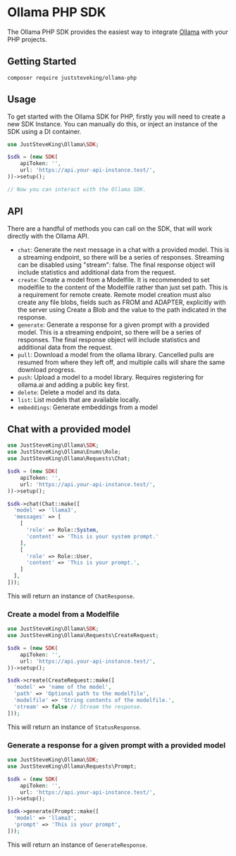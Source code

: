 # Ollama PHP SDK

The Ollama PHP SDK provides the easiest way to integrate [Ollama](https://github.com/jmorganca/ollama) with your PHP projects.

## Getting Started

```
composer require juststeveking/ollama-php
```

## Usage

To get started with the Ollama SDK for PHP, firstly you will need to create a new SDK Instance. You can manually do this, or inject an instance of the SDK using a DI container.

```php
use JustSteveKing\Ollama\SDK;

$sdk = (new SDK(
    apiToken: '',
    url: 'https://api.your-api-instance.test/',
))->setup();

// Now you can interact with the Ollama SDK.
```

## API

There are a handful of methods you can call on the SDK, that will work directly with the Ollama API.

- `chat`: Generate the next message in a chat with a provided model. This is a streaming endpoint, so there will be a series of responses. Streaming can be disabled using "stream": false. The final response object will include statistics and additional data from the request.
- `create`: Create a model from a Modelfile. It is recommended to set modelfile to the content of the Modelfile rather than just set path. This is a requirement for remote create. Remote model creation must also create any file blobs, fields such as FROM and ADAPTER, explicitly with the server using Create a Blob and the value to the path indicated in the response.
- `generate`: Generate a response for a given prompt with a provided model. This is a streaming endpoint, so there will be a series of responses. The final response object will include statistics and additional data from the request.
- `pull`: Download a model from the ollama library. Cancelled pulls are resumed from where they left off, and multiple calls will share the same download progress.
- `push`: Upload a model to a model library. Requires registering for ollama.ai and adding a public key first.
- `delete`: Delete a model and its data.
- `list`: List models that are available locally.
- `embeddings`: Generate embeddings from a model

## Chat with a provided model

```php
use JustSteveKing\Ollama\SDK;
use JustSteveKing\Ollama\Enums\Role;
use JustSteveKing\Ollama\Requests\Chat;

$sdk = (new SDK(
    apiToken: '',
    url: 'https://api.your-api-instance.test/',
))->setup();

$sdk->chat(Chat::make([
  'model' => 'llama3',
  'messages' => [
    [
      'role' => Role::System,
      'content' => 'This is your system prompt.'
    ],
    [
      'role' => Role::User,
      'content' => 'This is your prompt.',
    ]
  ],
]));
```

This will return an instance of `ChatResponse`.

### Create a model from a Modelfile

```php
use JustSteveKing\Ollama\SDK;
use JustSteveKing\Ollama\Requests\CreateRequest;

$sdk = (new SDK(
    apiToken: '',
    url: 'https://api.your-api-instance.test/',
))->setup();

$sdk->create(CreateRequest::make([
  'model' => 'name of the model',
  'path' => 'Optional path to the modelfile',
  'modelfile' => 'String contents of the modelfile.',
  'stream' => false // Stream the response.
]));
```

This will return an instance of `StatusResponse`.

### Generate a response for a given prompt with a provided model

```php
use JustSteveKing\Ollama\SDK;
use JustSteveKing\Ollama\Requests\Prompt;

$sdk = (new SDK(
    apiToken: '',
    url: 'https://api.your-api-instance.test/',
))->setup();

$sdk->generate(Prompt::make([
  'model' => 'llama3',
  'prompt' => 'This is your prompt',
]));
```

This will return an instance of `GenerateResponse`.
